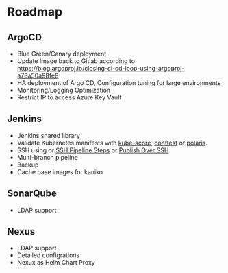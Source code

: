 # Roadmap

## ArgoCD

- Blue Green/Canary deployment
- Update Image back to Gitlab according to https://blog.argoproj.io/closing-ci-cd-loop-using-argoproj-a78a50a98fe8
- HA deployment of Argo CD, Configuration tuning for large environments
- Monitoring/Logging Optimization
- Restrict IP to access Azure Key Vault

## Jenkins

- Jenkins shared library
- Validate Kubernetes manifests with [kube-score](https://github.com/zegl/kube-score), [conftest](https://github.com/open-policy-agent/conftest) or [polaris](https://github.com/FairwindsOps/polaris).
- SSH using or [SSH Pipeline Steps](https://plugins.jenkins.io/ssh-steps) or [Publish Over SSH](https://plugins.jenkins.io/publish-over-ssh/)
- Multi-branch pipeline
- Backup
- Cache base images for kaniko

## SonarQube

- LDAP support

## Nexus

- LDAP support
- Detailed configrations
- Nexux as Helm Chart Proxy
